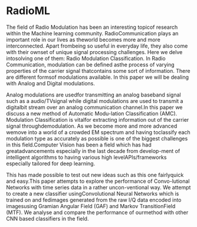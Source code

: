 # RadioML
The field of Radio Modulation has been an interesting topicof  research  within  the  Machine  learning  community.  RadioCommunication  plays  an  important  role  in  our  lives  as  theworld  becomes  more  and  more  interconnected.  Apart  frombeing so useful in everyday life, they also come with their ownset of unique signal processing challenges. Here we delve intosolving one of them: Radio Modulation Classification. In  Radio  Communication,  modulation  can  be  defined  asthe  process  of  varying  properties  of  the  carrier  signal  thatcontains  some  sort  of  information.  There  are  different  formsof modulations available. In this paper we will be dealing with Analog and Digital modulations.

Analog modulations are usedfor transmitting an analog baseband signal such as a audio/TVsignal while digital modulations are used to transmit a digitalbit stream over an analog communication channel.In this paper we discuss a new method of Automatic Modu-lation Classification (AMC). Modulation Classification is vitalfor  extracting  information  out  of  the  carrier  signal  throughdemodulation. As  we  become  more  and  more  advanced  wemove into a world of a crowded EM spectrum and having toclassify each modulation type as accurately as possible is one of the biggest challenges in this field.Computer  Vision  has  been  a  field  which  has  had  greatadvancements  especially  in  the  last  decade  from  develop-ment  of  intelligent  algorithms  to  having  various  high  levelAPIs/frameworks  especially  tailored  for  deep  learning.  

This has made possible to test out new ideas such as this one fairlyquick and easy.This  paper  attempts  to  explore  the  performance  of  Convo-lutional  Networks  with  time  series  data  in  a  rather  uncon-ventional  way.  We  attempt  to  create  a  new  classifier  usingConvolutional  Neural  Networks  which  is  trained  on  and  fedimages generated from the raw I/Q data encoded into imagesusing  Gramian  Angular  Field  (GAF)  and  Markov  TransitionField (MTF). We analyse and compare the performance of ourmethod with other CNN based classifiers in the field.
